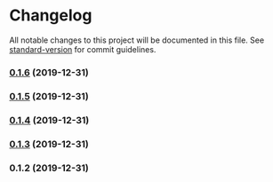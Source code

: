# Changelog

All notable changes to this project will be documented in this file. See [standard-version](https://github.com/conventional-changelog/standard-version) for commit guidelines.

### [0.1.6](https://github.com/karoletrych/vue-cron-editor/compare/v0.1.5...v0.1.6) (2019-12-31)

### [0.1.5](https://github.com/karoletrych/vue-cron-editor/compare/v0.1.4...v0.1.5) (2019-12-31)

### [0.1.4](https://github.com/karoletrych/vue-cron-editor/compare/v0.1.3...v0.1.4) (2019-12-31)

### [0.1.3](https://github.com/karoletrych/vue-cron-editor/compare/v0.1.2...v0.1.3) (2019-12-31)

### 0.1.2 (2019-12-31)
